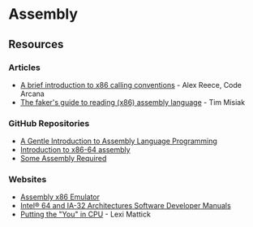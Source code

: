 # Assembly

## Resources

### Articles

* [A brief introduction to x86 calling conventions](https://codearcana.com/posts/2013/05/21/a-brief-introduction-to-x86-calling-conventions.html) - Alex Reece, Code Arcana
* [The faker's guide to reading (x86) assembly language](https://www.timdbg.com/posts/fakers-guide-to-assembly/) - Tim Misiak

### GitHub Repositories

* [A Gentle Introduction to Assembly Language Programming](https://github.com/pkivolowitz/asm\_book)
* [Introduction to x86-64 assembly](https://github.com/luamfb/intro\_x86-64)
* [Some Assembly Required](https://github.com/hackclub/some-assembly-required)

### Websites

* [Assembly x86 Emulator](https://carlosrafaelgn.com.br/Asm86/)
* [Intel® 64 and IA-32 Architectures Software Developer Manuals](https://www.intel.com/content/www/us/en/developer/articles/technical/intel-sdm.html)
* [Putting the "You" in CPU](https://cpu.land/) - Lexi Mattick
